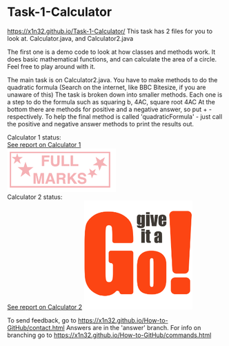 # Task-1-Calculator
https://x1n32.github.io/Task-1-Calculator/ 
This task has 2 files for you to look at.
Calculator.java, and Calculator2.java

The first one is a demo code to look at how classes and methods work.
It does basic mathematical functions, and can calculate the area of a circle.
Feel free to play around with it.

The main task is on Calculator2.java.
You have to make methods to do the quadratic formula (Search on the internet, like BBC Bitesize, if you are unaware of this)
The task is broken down into smaller methods. Each one is a step to do the formula such as squaring b, 4AC, square root 4AC
At the bottom there are methods for positive and a negative answer, so put + - respectively.
To help the final method is called 'quadraticFormula' - just call the positive and negative answer methods to print the results out.

Calculator 1 status:<br/>
[See report on Calculator 1](calculator1Report.txt)<br/>
<img src="calculator1Status.jpg" width="50%" height="50%"><br/>
Calculator 2 status:<br/>
[See report on Calculator 2](calculator2Report.txt)
<img src="calculator2Status.jpg" width="50%" height="50%"><br/>

To send feedback, go to https://x1n32.github.io/How-to-GitHub/contact.html
Answers are in the 'answer' branch. For info on branching go to https://x1n32.github.io/How-to-GitHub/commands.html



